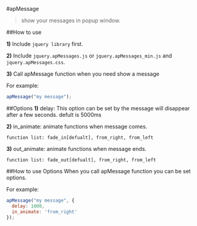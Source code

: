 #apMessage

> show your messages in popup window.

##How to use

**1)** Include `jquery library` first.

**2)** Include `jquery.apMessages.js` or `jquery.apMessages_min.js`  and `jquery.apMessages.css`.

**3)** Call apMessage function when you need show a message

For example:

```javascript
apMessage("my message");
```

##Options
**1)** delay: This option can be set by the message will disappear after a few seconds. defult is 5000ms

**2)** in_animate: animate functions when message comes.

```
function list: fade_in[defualt], from_right, from_left
```
       
**3)** out_animate: animate functions when message ends.

```
function list: fade_out[defualt], from_right, from_left
```

##How to use Options
When you call apMessage function you can be set options.

For example:
```javascript
apMessage("my message", {
  delay: 1000,
  in_animate: 'from_right'
});
```
